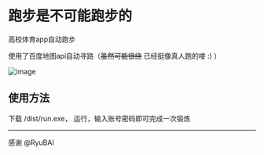 # 跑步是不可能跑步的
高校体育app自动跑步

使用了百度地图api自动寻路（~~虽然可能很绕~~ 已经挺像真人跑的喽 :) ）

![image](https://user-images.githubusercontent.com/19814411/47288132-51d85200-d627-11e8-8629-58500607e29b.png)

## 使用方法

下载 /dist/run.exe， 运行，输入账号密码即可完成一次锻炼

---

感谢 @RyuBAI 
